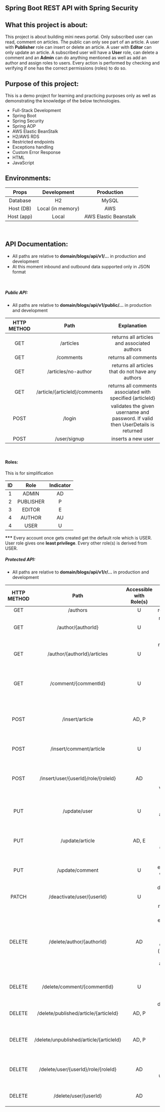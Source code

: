 ## Spring Boot REST API with Spring Security

## What this project is about:
This project is about building mini news portal. Only subscribed user can read, comment on articles. 
The public can only see part of an article. A user with <b>Publisher</b> role can insert or delete an article. 
A user with <b>Editor</b> can only update an article. A subscribed user will have a <b>User</b> role, can delete a comment and an <b>Admin</b> can do anything
mentioned as well as add an author and assign roles to users. Every action is performed by checking and verifying if one has 
the correct permissions (roles) to do so.


## Purpose of this project:
This is a demo project for learning and practicing purposes only as well as demonstrating the knowledge of the below technologies.
* Full-Stack Development  
* Spring Boot
* Spring Security
* Spring AOP
* AWS Elastic BeanStalk
* H2/AWS RDS
* Restricted endpoints
* Exceptions handling
* Custom Error Response
* HTML
* JavaScript  

## Environments:

| Props|Development |Production|
| :---:  | :---: |  :---: |
|Database| H2   | MySQL
|Host (DB)  |Local (in memory) | AWS
|Host (app)| Local | AWS Elastic Beanstalk 

<br>

## API Documentation:
* All paths are relative to <strong>domain/blogs/api/v1/...</strong> in production and development
* At this moment inbound and outbound data supported only in JSON format

<br>

##### Public API:
* All paths are relative to <strong>domain/blogs/api/v1/public/...</strong> in production and development

| HTTP METHOD|Path | Explanation|
| :---:  | :---: | :---: |
|GET| /articles| returns all articles and associated authors
|GET| /comments| returns all comments
|GET| /articles/no-author | returns all articles that do not have any authors
|GET| /article/{articleId}/comments | returns all comments associated with specified {articleId}  
|POST| /login | validates the given username and password. If valid then UserDetails is returned
|POST| /user/signup | inserts a new user
<br>  

#### Roles:
This is for simplification  

|ID| Role | Indicator 
| :---: | :---: | :---: |
|1| ADMIN | AD
|2| PUBLISHER | P
|3| EDITOR | E
|4| AUTHOR | AU
|4| USER | U

<b>***</b> Every account once gets created get the default role which is USER. User role gives one <b>least privilege</b>. Every other role(s) is derived from USER.
<br>

##### Protected API:
* All paths are relative to <strong>domain/blogs/api/v1/r/...</strong> in production and development

| HTTP METHOD| Path | Accessible with Role(s) | Explanation|
| :---:  | :---: | :---: | :---: |
|GET| /authors | U | returns all authors
|GET| /author/{authorId} |  U | returns an author associated with specified <b>{authorId}</b>
|GET| /author/{authorId}/articles |  U | returns all articles associated with specified <b>{authorId}</b>
|GET| /comment/{commentId} |  U | returns a comment associated with specified <b>{commentId}</b>
|POST| /insert/article |  AD, P | inserts a new article, at least one {authorId} must be associated with this article
|POST| /insert/comment/article |  U | inserts a new comment to the specified article
|POST| /insert/user/{userId}/role/{roleId} |  AD | adds a role specified by <b>{roleId}</b> to a specified user with specified by <b>{userId}</b>
|PUT| /update/user |  U | updates an existing user's attributes, userId must be present
|PUT| /update/article |  AD, E | updates an existing article's attributes, articleId must be present 
|PUT| /update/comment |  U | updates an existing comment, commentId must be present
|PATCH| /deactivate/user/{userId} |  U | deactivate/disable an existing account, userId must be specified
|DELETE| /delete/author/{authorId} |  AD | Detaches everything related to this Author along with <b>AUTHOR</b> role. Only UserDetails (personal info and login) are kept active with <b>USER</b> role.
|DELETE| /delete/comment/{commentId} |  U | deletes a comment specified by <b>{commentId}</b> 
|DELETE| /delete/published/article/{articleId} |  AD, P | deletes an already published article specified by <b>{articleId}</b>
|DELETE| /delete/unpublished/article/{articleId} |  AD, P | deletes a non-published article specified by <b>{articleId}</b>
|DELETE| /delete/user/{userId}/role/{roleId} |  AD | revoke a role specified by <b>{roleId}</b> from a user specified by <b>{userId}</b> 
|DELETE| /delete/user/{userId} |  AD | deletes a user specified by <b>{userId}</b>
<br>